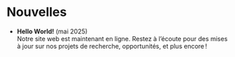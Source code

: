 # Nouvelles

* **Hello World!** (mai 2025)  
  Notre site web est maintenant en ligne. Restez à l’écoute pour des mises à jour sur nos projets de recherche, opportunités, et plus encore !